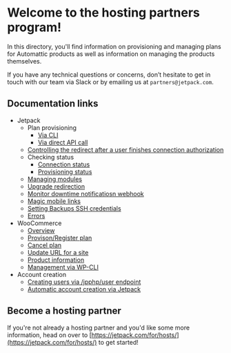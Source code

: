 # Welcome to the hosting partners program!

In this directory, you'll find information on provisioning and managing plans for Automattic products as well as information on managing the products themselves.

If you have any technical questions or concerns, don’t hesitate to get in touch with our team via Slack or by emailing us at `partners@jetpack.com`.

## Documentation links

- Jetpack
  - Plan provisioning
    - [Via CLI](jetpack/plan-provisioning.md)
    - [Via direct API call](jetpack/plan-provisioning-direct-api.md)
  - [Controlling the redirect after a user finishes connection authorization](jetpack/redirect-after-authorization.md)
  - Checking status
    - [Connection status](jetpack/determining-connection-status.md)
    - [Provisioning status](jetpack/determining-provisioning-status.md)
  - [Managing modules](jetpack/managing-modules.md)
  - [Upgrade redirection](jetpack/upgrade-redirection.md)
  - [Monitor downtime notificatiosn webhook](jetpack/monitor-downtime-notifications-webhook.md)
  - [Magic mobile links](jetpack/mobile-magic-link.md)
  - [Setting Backups SSH credentials](jetpack/setting-backups-ssh-credentials.md)
  - [Errors](jetpack/errors.md)
- WooCommerce
  - [Overview](woocommerce/overview.md)
  - [Provison/Register plan](woocommerce/plan-register.md)
  - [Cancel plan](woocommerce/plan-cancel.md)
  - [Update URL for a site](woocommerce/update-url.md)
  - [Product information](woocommerce/product-info.md)
  - [Management via WP-CLI](woocommerce/management-via-wp-cli.md)
- Account creation
  - [Creating users via /jpphp/user endpoint](users/user-creation.md)
  - [Automatic account creation via Jetpack](jetpack/automatic-account-creation-connection.md)

## Become a hosting partner

If you're not already a hosting partner and you'd like some more information, head on over to [https://jetpack.com/for/hosts/](https://jetpack.com/for/hosts/) to get started!
